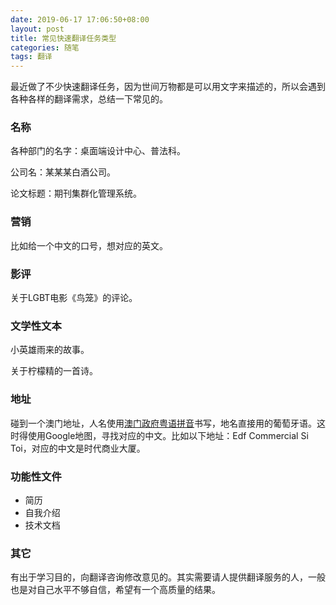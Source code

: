 ```yaml
---
date: 2019-06-17 17:06:50+08:00
layout: post
title: 常见快速翻译任务类型
categories: 随笔
tags: 翻译
---
```


最近做了不少快速翻译任务，因为世间万物都是可以用文字来描述的，所以会遇到各种各样的翻译需求，总结一下常见的。

### 名称

各种部门的名字：桌面端设计中心、普法科。

公司名：某某某白酒公司。

论文标题：期刊集群化管理系统。

### 营销

比如给一个中文的口号，想对应的英文。

### 影评

关于LGBT电影《鸟笼》的评论。

### 文学性文本

小英雄雨来的故事。

关于柠檬精的一首诗。

### 地址

碰到一个澳门地址，人名使用[澳门政府粤语拼音](https://zh.wikipedia.org/wiki/%E6%BE%B3%E9%96%80%E6%94%BF%E5%BA%9C%E7%B2%B5%E8%AA%9E%E6%8B%BC%E9%9F%B3)书写，地名直接用的葡萄牙语。这时得使用Google地图，寻找对应的中文。比如以下地址：Edf Commercial Si Toi，对应的中文是时代商业大厦。

### 功能性文件

* 简历
* 自我介绍
* 技术文档

### 其它

有出于学习目的，向翻译咨询修改意见的。其实需要请人提供翻译服务的人，一般也是对自己水平不够自信，希望有一个高质量的结果。

